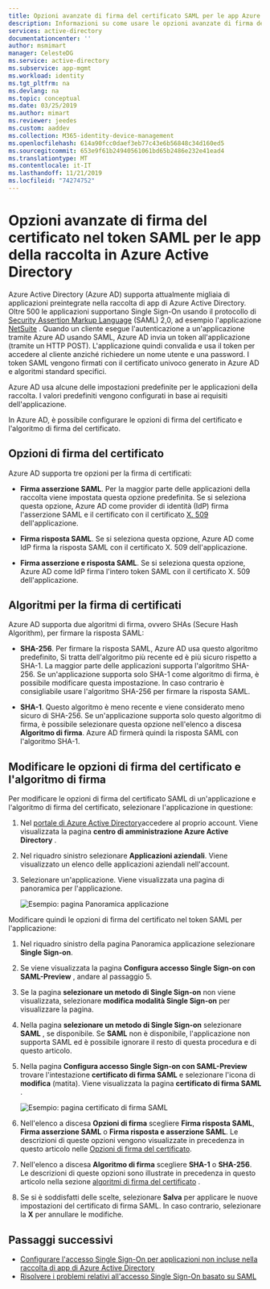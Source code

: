 ```yaml
---
title: Opzioni avanzate di firma del certificato SAML per le app Azure AD
description: Informazioni su come usare le opzioni avanzate di firma del certificato nel token SAML per le app preintegrate in Azure Active Directory
services: active-directory
documentationcenter: ''
author: msmimart
manager: CelesteDG
ms.service: active-directory
ms.subservice: app-mgmt
ms.workload: identity
ms.tgt_pltfrm: na
ms.devlang: na
ms.topic: conceptual
ms.date: 03/25/2019
ms.author: mimart
ms.reviewer: jeedes
ms.custom: aaddev
ms.collection: M365-identity-device-management
ms.openlocfilehash: 614a90fcc0daef3eb77c43e6b56848c34d160ed5
ms.sourcegitcommit: 653e9f61b24940561061bd65b2486e232e41ead4
ms.translationtype: MT
ms.contentlocale: it-IT
ms.lasthandoff: 11/21/2019
ms.locfileid: "74274752"
---
```

# <a name="advanced-certificate-signing-options-in-the-saml-token-for-gallery-apps-in-azure-active-directory"></a>Opzioni avanzate di firma del certificato nel token SAML per le app della raccolta in Azure Active Directory

Azure Active Directory (Azure AD) supporta attualmente migliaia di applicazioni preintegrate nella raccolta di app di Azure Active Directory. Oltre 500 le applicazioni supportano Single Sign-On usando il protocollo di [Security Assertion Markup Language](https://wikipedia.org/wiki/Security_Assertion_Markup_Language) (SAML) 2,0, ad esempio l'applicazione [NetSuite](https://azuremarketplace.microsoft.com/marketplace/apps/aad.netsuite) . Quando un cliente esegue l'autenticazione a un'applicazione tramite Azure AD usando SAML, Azure AD invia un token all'applicazione (tramite un HTTP POST). L'applicazione quindi convalida e usa il token per accedere al cliente anziché richiedere un nome utente e una password. I token SAML vengono firmati con il certificato univoco generato in Azure AD e algoritmi standard specifici.

Azure AD usa alcune delle impostazioni predefinite per le applicazioni della raccolta. I valori predefiniti vengono configurati in base ai requisiti dell'applicazione.

In Azure AD, è possibile configurare le opzioni di firma del certificato e l'algoritmo di firma del certificato.

## <a name="certificate-signing-options"></a>Opzioni di firma del certificato

Azure AD supporta tre opzioni per la firma di certificati:

* **Firma asserzione SAML**. Per la maggior parte delle applicazioni della raccolta viene impostata questa opzione predefinita. Se si seleziona questa opzione, Azure AD come provider di identità (IdP) firma l'asserzione SAML e il certificato con il certificato [X. 509](https://wikipedia.org/wiki/X.509) dell'applicazione.

* **Firma risposta SAML**. Se si seleziona questa opzione, Azure AD come IdP firma la risposta SAML con il certificato X. 509 dell'applicazione.

* **Firma asserzione e risposta SAML**. Se si seleziona questa opzione, Azure AD come IdP firma l'intero token SAML con il certificato X. 509 dell'applicazione.

## <a name="certificate-signing-algorithms"></a>Algoritmi per la firma di certificati

Azure AD supporta due algoritmi di firma, ovvero SHAs (Secure Hash Algorithm), per firmare la risposta SAML:

* **SHA-256**. Per firmare la risposta SAML, Azure AD usa questo algoritmo predefinito, Si tratta dell'algoritmo più recente ed è più sicuro rispetto a SHA-1. La maggior parte delle applicazioni supporta l'algoritmo SHA-256. Se un'applicazione supporta solo SHA-1 come algoritmo di firma, è possibile modificare questa impostazione. In caso contrario è consigliabile usare l'algoritmo SHA-256 per firmare la risposta SAML.

* **SHA-1**. Questo algoritmo è meno recente e viene considerato meno sicuro di SHA-256. Se un'applicazione supporta solo questo algoritmo di firma, è possibile selezionare questa opzione nell'elenco a discesa **Algoritmo di firma**. Azure AD firmerà quindi la risposta SAML con l'algoritmo SHA-1.

## <a name="change-certificate-signing-options-and-signing-algorithm"></a>Modificare le opzioni di firma del certificato e l'algoritmo di firma

Per modificare le opzioni di firma del certificato SAML di un'applicazione e l'algoritmo di firma del certificato, selezionare l'applicazione in questione:

1. Nel [portale di Azure Active Directory](https://aad.portal.azure.com/)accedere al proprio account. Viene visualizzata la pagina **centro di amministrazione Azure Active Directory** .
1. Nel riquadro sinistro selezionare **Applicazioni aziendali**. Viene visualizzato un elenco delle applicazioni aziendali nell'account.
1. Selezionare un'applicazione. Viene visualizzata una pagina di panoramica per l'applicazione.

   ![Esempio: pagina Panoramica applicazione](./media/certificate-signing-options/application-overview-page.png)

Modificare quindi le opzioni di firma del certificato nel token SAML per l'applicazione:

1. Nel riquadro sinistro della pagina Panoramica applicazione selezionare **Single Sign-on**.
1. Se viene visualizzata la pagina **Configura accesso Single Sign-on con SAML-Preview** , andare al passaggio 5.
1. Se la pagina **selezionare un metodo di Single Sign-on** non viene visualizzata, selezionare **modifica modalità Single Sign-on** per visualizzare la pagina.
1. Nella pagina **selezionare un metodo di Single Sign-on** selezionare **SAML** , se disponibile. Se **SAML** non è disponibile, l'applicazione non supporta SAML ed è possibile ignorare il resto di questa procedura e di questo articolo.
1. Nella pagina **Configura accesso Single Sign-on con SAML-Preview** trovare l'intestazione **certificato di firma SAML** e selezionare l'icona di **modifica** (matita). Viene visualizzata la pagina **certificato di firma SAML** .

   ![Esempio: pagina certificato di firma SAML](./media/certificate-signing-options/saml-signing-page.png)

1. Nell'elenco a discesa **Opzioni di firma** scegliere **Firma risposta SAML**, **Firma asserzione SAML** o **Firma risposta e asserzione SAML**. Le descrizioni di queste opzioni vengono visualizzate in precedenza in questo articolo nelle [Opzioni di firma del certificato](#certificate-signing-options).
1. Nell'elenco a discesa **Algoritmo di firma** scegliere **SHA-1** o **SHA-256**. Le descrizioni di queste opzioni sono illustrate in precedenza in questo articolo nella sezione [algoritmi di firma del certificato](#certificate-signing-algorithms) .
1. Se si è soddisfatti delle scelte, selezionare **Salva** per applicare le nuove impostazioni del certificato di firma SAML. In caso contrario, selezionare la **X** per annullare le modifiche.

## <a name="next-steps"></a>Passaggi successivi

* [Configurare l'accesso Single Sign-On per applicazioni non incluse nella raccolta di app di Azure Active Directory](configure-federated-single-sign-on-non-gallery-applications.md)
* [Risolvere i problemi relativi all'accesso Single Sign-On basato su SAML](../develop/howto-v1-debug-saml-sso-issues.md)
